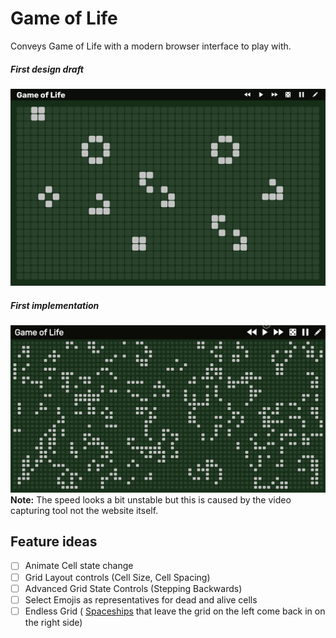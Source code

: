 # Game of Life
Conveys Game of Life with a modern browser interface to play with.

##### First design draft
![FirstDraft](./Screenshots/FirstDraft.png)

##### First implementation
![FirstImplementation](./Screenshots/FirstImplementation.gif)
**Note:** The speed looks a bit unstable but this is caused by the video capturing tool not the website itself.

## Feature ideas
- [ ] Animate Cell state change
- [ ] Grid Layout controls (Cell Size, Cell Spacing)
- [ ] Advanced Grid State Controls (Stepping Backwards)
- [ ] Select Emojis as representatives for dead and alive cells
- [ ] Endless Grid ( [Spaceships](https://en.wikipedia.org/wiki/Spaceship_(cellular_automaton)) that leave the grid on the left come back in on the right side)
